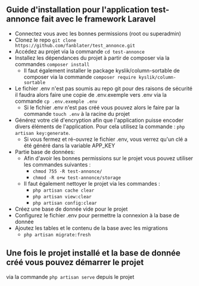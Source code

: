 

## Guide d'installation pour l'application test-annonce fait avec le framework Laravel

* Connectez vous avec les bonnes permissions (root ou superadmin)
* Clonez le repo `git clone https://github.com/fanblater/test_annonce.git`
* Accédez au projet via la commande `cd test-annonce`
* Installez les dépendances du projet à partir de composer via la commandes `composer install` 
    * Il faut également installer le package kyslik/column-sortable de composer via la commande `composer require kyslik/column-sortable` 
* Le fichier .env n'est pas soumis au repo git pour des raisons de sécurité il faudra alors faire une copie de .env.exemple vers .env via la commande `cp .env.exemple .env` 
    * Si le fichier .env n'est pas créé vous pouvez alors le faire par la commande `touch .env` à la racine du projet
* Générez votre clé d'encryption afin que l'application puisse encoder divers éléments de l'application. Pour cela utilisez la commande : `php artisan key:generate`.
    * Si vous fermez et ré-ouvrez le fichier .env, vous verrez qu'un clé a été généré dans la variable APP_KEY
* Partie base de données:
    * Afin d'avoir les bonnes permissions sur le projet vous pouvez utiliser les commandes suivantes : 
        * `chmod 755 -R test-annonce/`
        * `chmod -R o+w test-annonce/storage`
    * Il faut également nettoyer le projet via les commandes : 
        * `php artisan cache clear`
        * `php artisan view:clear`
        * `php artisan config:clear`
* Créez une base de donnée vide pour le projet
* Configurez le fichier .env pour permettre la connexion à la base de donnée
* Ajoutez les tables et le contenu de la base avec les migrations
    * `php artisan migrate:fresh`

## Une fois le projet installé et la base de donnée créé vous pouvez démarrer le projet 
via la commande `php artisan serve` depuis le projet



